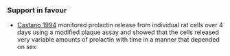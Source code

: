 ### Support in favour
- [Castano 1994](https://doi.org/10.1210/endo.135.5.7956898) monitored prolactin release from individual rat cells over 4 days using a modified plaque assay and showed that the cells released very variable amounts of prolactin with time in a manner that depended on sex